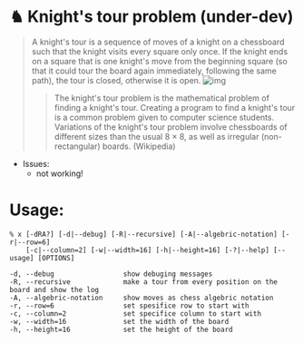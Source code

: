 
# ♞ Knight's tour problem (under-dev)


 > A knight's tour is a sequence of moves of a knight on a chessboard such that the knight visits every square only once. If the knight ends on a square that is one knight's move from the beginning square (so that it could tour the board again immediately, following the same path), the tour is closed, otherwise it is open.
> ![img](https://upload.wikimedia.org/wikipedia/commons/d/da/Knight%27s_tour_anim_2.gif)
> > The knight's tour problem is the mathematical problem of finding a knight's tour. Creating a program to find a knight's tour is a common problem given to computer science students. Variations of the knight's tour problem involve chessboards of different sizes than the usual 8 × 8, as well as irregular (non-rectangular) boards. (Wikipedia)
 
* Issues:
   *  not working!

# Usage:
    % x [-dRA?] [-d|--debug] [-R|--recursive] [-A|--algebric-notation] [-r|--row=6]
        [-c|--column=2] [-w|--width=16] [-h|--height=16] [-?|--help] [--usage] [OPTIONS]
    
    -d, --debug                 show debuging messages
    -R, --recursive             make a tour from every position on the board and show the log
    -A, --algebric-notation     show moves as chess algebric notation
    -r, --row=6                 set spesifice row to start with
    -c, --column=2              set specifice column to start with
    -w, --width=16              set the width of the board
    -h, --height=16             set the height of the board

  


